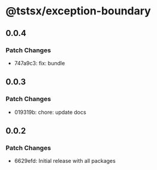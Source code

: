 # @tstsx/exception-boundary

## 0.0.4

### Patch Changes

- 747a9c3: fix: bundle

## 0.0.3

### Patch Changes

- 019319b: chore: update docs

## 0.0.2

### Patch Changes

- 6629efd: Initial release with all packages
